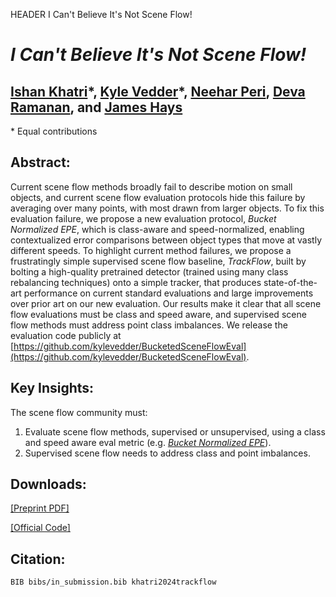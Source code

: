 HEADER I Can't Believe It's Not Scene Flow!
<body>
<!-- <style>
* {
  background-color: #f5bd3a;
}
</style> -->

<!-- Color is f5bd3a -->

# _I Can't Believe It's Not Scene Flow!_

## [Ishan Khatri](https://ishan.khatri.io/)\*, [Kyle Vedder](http://vedder.io)\*, [Neehar Peri](http://www.neeharperi.com/), [Deva Ramanan](https://www.cs.cmu.edu/~deva/), and [James Hays](https://faculty.cc.gatech.edu/~hays/)

<!-- <img class="centered" src="img/static/trackflow/i_cant_believe_its_not_scene_flow_gen_bg.png" height=400> -->

\* Equal contributions

## Abstract:

Current scene flow methods broadly fail to describe motion on small objects, and current scene flow evaluation protocols hide this failure by averaging over many points, with most drawn from larger objects. To fix this evaluation failure, we propose a new evaluation protocol, _Bucket Normalized EPE_, which is class-aware and speed-normalized, enabling contextualized error comparisons between object types that move at vastly different speeds. To highlight current method failures, we propose a frustratingly simple supervised scene flow baseline, _TrackFlow_, built by bolting a high-quality pretrained detector (trained using many class rebalancing techniques) onto a simple tracker, that produces state-of-the-art performance on current standard evaluations and large improvements over prior art on our new evaluation. Our results make it clear that all scene flow evaluations must be class and speed aware, and supervised scene flow methods must address point class imbalances. We release the evaluation code publicly at [https://github.com/kylevedder/BucketedSceneFlowEval](https://github.com/kylevedder/BucketedSceneFlowEval).

## Key Insights:

The scene flow community must:

1. Evaluate scene flow methods, supervised or unsupervised, using a class and speed aware eval metric (e.g. [_Bucket Normalized EPE_](https://github.com/kylevedder/BucketedSceneFlowEval)).
2. Supervised scene flow needs to address class and point imbalances.

## Downloads:

[[Preprint PDF]](https://arxiv.org/abs/2403.04739)

[[Official Code]](https://github.com/kylevedder/BucketedSceneFlowEval)


## Citation:

```
BIB bibs/in_submission.bib khatri2024trackflow
```

</body>